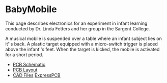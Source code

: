 # BabyMobile
This page describes electronics for an experiment in infant learning
conducted by Dr. Linda Fetters and her group in the Sargent College.

A musical mobile is suspended over a table where an infant subject
lies on it''s back.  A plastic target equipped with a micro-switch
trigger is placed above the infant''s feet.  When the target is
kicked, the mobile is activated for a short period.

 * [PCB Schematic](http://joule.bu.edu/~hazen/BabyMobile/control_iso_sch.pdf)
 * [PCB Layout](http://joule.bu.edu/~hazen/BabyMobile/control_iso_pcb.pdf)
 * [CAD Files](http://joule.bu.edu/~hazen/BabyMobile/control_iso_cad.zip)
[ExpressPCB](http://www.expresspcb.com)


